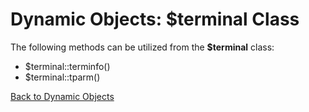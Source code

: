 # Dynamic Objects: $terminal Class

<PageHeader />

The following methods can be utilized from the **\$terminal** class:

- $terminal::terminfo()
- $terminal::tparm()

[Back to Dynamic Objects](./../README.md)

<PageFooter />

